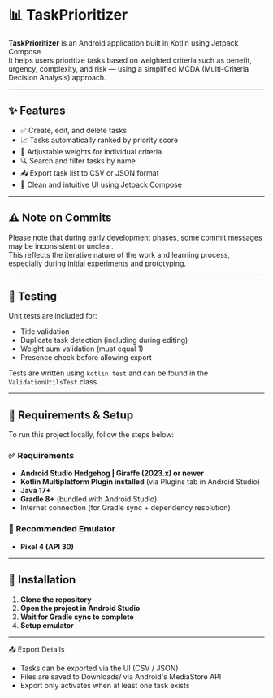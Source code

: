 # 📊 TaskPrioritizer

**TaskPrioritizer** is an Android application built in Kotlin using Jetpack Compose.  
It helps users prioritize tasks based on weighted criteria such as benefit, urgency, complexity, and risk — using a simplified MCDA (Multi-Criteria Decision Analysis) approach.

---

## ✨ Features

- ✅ Create, edit, and delete tasks
- 📈 Tasks automatically ranked by priority score
- 🧮 Adjustable weights for individual criteria
- 🔍 Search and filter tasks by name
- 📤 Export task list to CSV or JSON format
- 🎨 Clean and intuitive UI using Jetpack Compose

---

## ⚠️ Note on Commits

Please note that during early development phases, some commit messages may be inconsistent or unclear.  
This reflects the iterative nature of the work and learning process, especially during initial experiments and prototyping.

---

## 🧪 Testing

Unit tests are included for:

- Title validation
- Duplicate task detection (including during editing)
- Weight sum validation (must equal 1)
- Presence check before allowing export

Tests are written using `kotlin.test` and can be found in the `ValidationUtilsTest` class.

---

## 🔧 Requirements & Setup

To run this project locally, follow the steps below:

### ✅ Requirements

- **Android Studio Hedgehog | Giraffe (2023.x) or newer**
- **Kotlin Multiplatform Plugin installed** (via Plugins tab in Android Studio)
- **Java 17+**
- **Gradle 8+** (bundled with Android Studio)
- Internet connection (for Gradle sync + dependency resolution)

### 📱 Recommended Emulator

- **Pixel 4 (API 30)**

---

## 🚀 Installation

1. **Clone the repository**
2. **Open the project in Android Studio**
3. **Wait for Gradle sync to complete**
4. **Setup emulator**

---

📤 Export Details

- Tasks can be exported via the UI (CSV / JSON)
- Files are saved to Downloads/ via Android's MediaStore API
- Export only activates when at least one task exists
